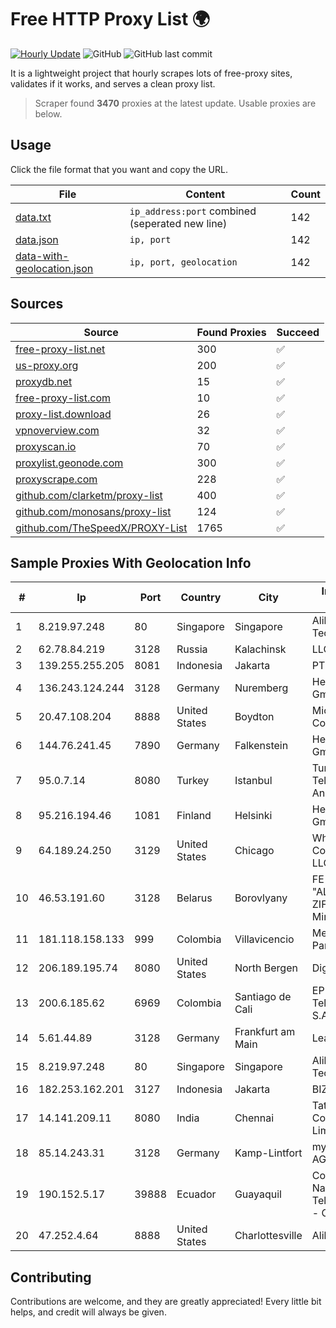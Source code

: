 
# Free HTTP Proxy List 🌍

[![Hourly Update](https://github.com/mertguvencli/http-proxy-list/actions/workflows/main.yml/badge.svg?branch=main)](https://github.com/mertguvencli/http-proxy-list/actions/workflows/main.yml)
![GitHub](https://img.shields.io/github/license/mertguvencli/http-proxy-list)
![GitHub last commit](https://img.shields.io/github/last-commit/mertguvencli/http-proxy-list)

It is a lightweight project that hourly scrapes lots of free-proxy sites, validates if it works, and serves a clean proxy list.


> Scraper found **3470** proxies at the latest update. Usable proxies are below.

## Usage

Click the file format that you want and copy the URL.


|File|Content|Count|
|----|-------|-----|
|[data.txt](https://raw.githubusercontent.com/mertguvencli/http-proxy-list/main/proxy-list/data.txt)|`ip_address:port` combined (seperated new line)|142|
|[data.json](https://raw.githubusercontent.com/mertguvencli/http-proxy-list/main/proxy-list/data.json)|`ip, port`|142|
|[data-with-geolocation.json](https://raw.githubusercontent.com/mertguvencli/http-proxy-list/main/proxy-list/data-with-geolocation.json)|`ip, port, geolocation`|142|

## Sources

|Source|Found Proxies|Succeed|
|------|-------------|-------|
|[free-proxy-list.net](https://free-proxy-list.net)|300|✅|
|[us-proxy.org](https://www.us-proxy.org)|200|✅|
|[proxydb.net](http://proxydb.net)|15|✅|
|[free-proxy-list.com](https://free-proxy-list.com/?page=&port=&type%5B%5D=http&type%5B%5D=https&up_time=0&search=Search)|10|✅|
|[proxy-list.download](https://www.proxy-list.download/HTTP)|26|✅|
|[vpnoverview.com](https://vpnoverview.com/privacy/anonymous-browsing/free-proxy-servers)|32|✅|
|[proxyscan.io](https://www.proxyscan.io)|70|✅|
|[proxylist.geonode.com](https://proxylist.geonode.com/api/proxy-list?limit=300&page=1&sort_by=lastChecked&sort_type=desc&protocols=http,https)|300|✅|
|[proxyscrape.com](https://api.proxyscrape.com/v2/?request=displayproxies&protocol=http&timeout=10000&country=all&ssl=all&anonymity=all)|228|✅|
|[github.com/clarketm/proxy-list](https://raw.githubusercontent.com/clarketm/proxy-list/master/proxy-list-raw.txt)|400|✅|
|[github.com/monosans/proxy-list](https://raw.githubusercontent.com/monosans/proxy-list/main/proxies/http.txt)|124|✅|
|[github.com/TheSpeedX/PROXY-List](https://raw.githubusercontent.com/TheSpeedX/PROXY-List/master/http.txt)|1765|✅|


## Sample Proxies With Geolocation Info

|#|Ip|Port|Country|City|Internet Service Provider|
|-|--|----|-------|----|-------------------------|
|1|8.219.97.248|80|Singapore|Singapore|Alibaba (US) Technology Co., Ltd.|
|2|62.78.84.219|3128|Russia|Kalachinsk|LLC Milecom|
|3|139.255.255.205|8081|Indonesia|Jakarta|PT. LINKNET|
|4|136.243.124.244|3128|Germany|Nuremberg|Hetzner Online GmbH|
|5|20.47.108.204|8888|United States|Boydton|Microsoft Corporation|
|6|144.76.241.45|7890|Germany|Falkenstein|Hetzner Online GmbH|
|7|95.0.7.14|8080|Turkey|Istanbul|Turk Telekomunikasyon Anonim Sirketi|
|8|95.216.194.46|1081|Finland|Helsinki|Hetzner Online GmbH|
|9|64.189.24.250|3129|United States|Chicago|WhiteSky Communications, LLC.|
|10|46.53.191.60|3128|Belarus|Borovlyany|FE "ALTERNATIVNAYA ZIFROVAYA SET" Minsk|
|11|181.118.158.133|999|Colombia|Villavicencio|Media Commerce Partners S.A|
|12|206.189.195.74|8080|United States|North Bergen|DigitalOcean, LLC|
|13|200.6.185.62|6969|Colombia|Santiago de Cali|EPM Telecomunicaciones S.A. E.S.P.|
|14|5.61.44.89|3128|Germany|Frankfurt am Main|LeaseWeb DE|
|15|8.219.97.248|80|Singapore|Singapore|Alibaba (US) Technology Co., Ltd.|
|16|182.253.162.201|3127|Indonesia|Jakarta|BIZNET|
|17|14.141.209.11|8080|India|Chennai|Tata Communications Limited|
|18|85.14.243.31|3128|Germany|Kamp-Lintfort|myLoc managed IT AG|
|19|190.152.5.17|39888|Ecuador|Guayaquil|Corporacion Nacional De Telecomunicaciones - CNT EP|
|20|47.252.4.64|8888|United States|Charlottesville|Alibaba.com LLC|



## Contributing

Contributions are welcome, and they are greatly appreciated! Every
little bit helps, and credit will always be given.

